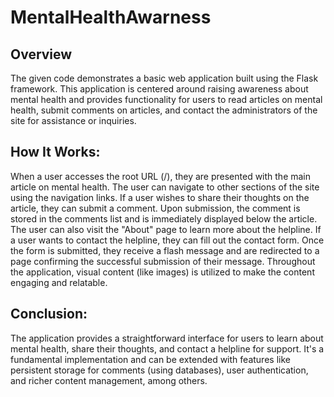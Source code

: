# MentalHealthAwarness

## Overview
The given code demonstrates a basic web application built using the Flask framework. This application is centered around raising awareness about mental health and provides functionality for users to read articles on mental health, submit comments on articles, and contact the administrators of the site for assistance or inquiries.

## How It Works:
When a user accesses the root URL (/), they are presented with the main article on mental health.
The user can navigate to other sections of the site using the navigation links.
If a user wishes to share their thoughts on the article, they can submit a comment. Upon submission, the comment is stored in the comments list and is immediately displayed below the article.
The user can also visit the "About" page to learn more about the helpline.
If a user wants to contact the helpline, they can fill out the contact form. Once the form is submitted, they receive a flash message and are redirected to a page confirming the successful submission of their message.
Throughout the application, visual content (like images) is utilized to make the content engaging and relatable.

## Conclusion:
The application provides a straightforward interface for users to learn about mental health, share their thoughts, and contact a helpline for support. It's a fundamental implementation and can be extended with features like persistent storage for comments (using databases), user authentication, and richer content management, among others.

